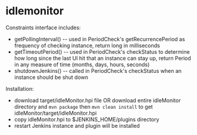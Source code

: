 # idlemonitor

Constraints interface includes:
  - getPollingInterval() -- used in PeriodCheck's getRecurrencePeriod as frequency of checking instance, return long in milliseconds
  - getTimeoutPeriod() -- used in PeriodCheck's checkStatus to determine how long since the last UI hit that an instance can stay up, return Period in any measure of time (months, days, hours, seconds)
  - shutdownJenkins() -- called in PeriodCheck's checkStatus when an instance should be shut down


Installation:
  - download target/idleMonitor.hpi file OR download entire idleMonitor directory and `mvn package` then `mvn clean install` to get idleMonitor/target/idleMonitor.hpi
  - copy idleMonitor.hpi to $JENKINS_HOME/plugins directory
  - restart Jenkins instance and plugin will be installed


